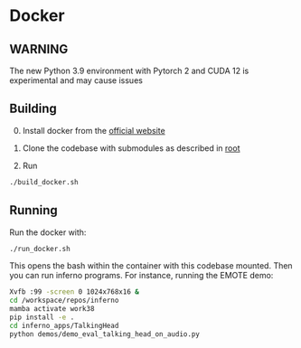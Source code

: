 # Docker 

## WARNING 
The new Python 3.9 environment with Pytorch 2 and CUDA 12 is experimental and may cause issues

## Building 
0) Install docker from the [official website](https://www.docker.com/)

1) Clone the codebase with submodules as described in [root](../README.md#installation)  

2) Run 
```bash
./build_docker.sh
```

## Running 
Run the docker with:
```bash
./run_docker.sh
```
This opens the bash within the container with this codebase mounted. 
Then you can run inferno programs. For instance, running the EMOTE demo: 

```bash 
Xvfb :99 -screen 0 1024x768x16 &
cd /workspace/repos/inferno
mamba activate work38 
pip install -e .
cd inferno_apps/TalkingHead 
python demos/demo_eval_talking_head_on_audio.py
```
